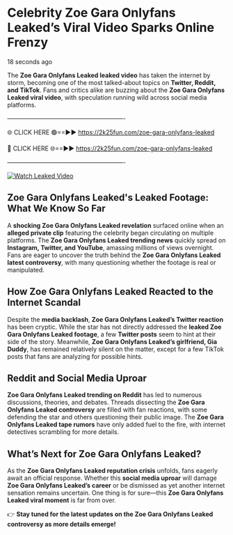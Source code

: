 # Celebrity Zoe Gara Onlyfans Leaked’s Viral Video Sparks Online Frenzy

18 seconds ago

The **Zoe Gara Onlyfans Leaked leaked video** has taken the internet by storm, becoming one of the most talked-about topics on **Twitter, Reddit, and TikTok**. Fans and critics alike are buzzing about the **Zoe Gara Onlyfans Leaked viral video**, with speculation running wild across social media platforms.

———————————————————-

🌐 CLICK HERE 🟢==►► https://2k25fun.com/zoe-gara-onlyfans-leaked

🔴 CLICK HERE 🌐==►► https://2k25fun.com/zoe-gara-onlyfans-leaked

———————————————————-

[![Watch Leaked Video](https://miro.medium.com/v2/resize:fit:828/format:webp/1*cilzJN44JGOrTw9NJCrNHA.gif "Watch Leaked Video")](https://2k25fun.com/zoe-gara-onlyfans-leaked)

## **Zoe Gara Onlyfans Leaked's Leaked Footage: What We Know So Far**  
A **shocking Zoe Gara Onlyfans Leaked revelation** surfaced online when an **alleged private clip** featuring the celebrity began circulating on multiple platforms. The **Zoe Gara Onlyfans Leaked trending news** quickly spread on **Instagram, Twitter, and YouTube**, amassing millions of views overnight. Fans are eager to uncover the truth behind the **Zoe Gara Onlyfans Leaked latest controversy**, with many questioning whether the footage is real or manipulated.  

## **How Zoe Gara Onlyfans Leaked Reacted to the Internet Scandal**  
Despite the **media backlash**, **Zoe Gara Onlyfans Leaked’s Twitter reaction** has been cryptic. While the star has not directly addressed the **leaked Zoe Gara Onlyfans Leaked footage**, a few **Twitter posts** seem to hint at their side of the story. Meanwhile, **Zoe Gara Onlyfans Leaked’s girlfriend, Gia Duddy**, has remained relatively silent on the matter, except for a few TikTok posts that fans are analyzing for possible hints.  

## **Reddit and Social Media Uproar**  
**Zoe Gara Onlyfans Leaked trending on Reddit** has led to numerous discussions, theories, and debates. Threads dissecting the **Zoe Gara Onlyfans Leaked controversy** are filled with fan reactions, with some defending the star and others questioning their public image. The **Zoe Gara Onlyfans Leaked tape rumors** have only added fuel to the fire, with internet detectives scrambling for more details.  

## **What’s Next for Zoe Gara Onlyfans Leaked?**  
As the **Zoe Gara Onlyfans Leaked reputation crisis** unfolds, fans eagerly await an official response. Whether this **social media uproar** will damage **Zoe Gara Onlyfans Leaked’s career** or be dismissed as yet another internet sensation remains uncertain. One thing is for sure—this **Zoe Gara Onlyfans Leaked viral moment** is far from over.  

👉 **Stay tuned for the latest updates on the Zoe Gara Onlyfans Leaked controversy as more details emerge!**  